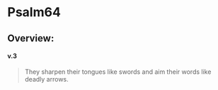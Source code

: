 # Psalm64

## Overview:


#### v.3
>They sharpen their tongues like swords and aim their words like deadly arrows.

